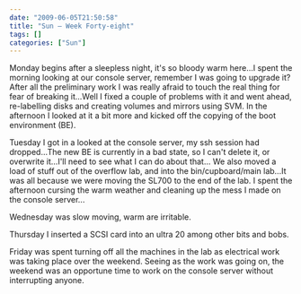 ```yaml
---
date: "2009-06-05T21:50:58"
title: "Sun – Week Forty-eight"
tags: []
categories: ["Sun"]
---
```


Monday begins after a sleepless night, it's so bloody warm here...I spent the morning looking at our console server, remember I was going to upgrade it? After all the preliminary work I was really afraid to touch the real thing for fear of breaking it...Well I fixed a couple of problems with it and went ahead, re-labelling disks and creating volumes and mirrors using SVM. In the afternoon I looked at it a bit more and kicked off the copying of the boot environment (BE).

Tuesday I got in a looked at the console server, my ssh session had dropped...The new BE is currently in a bad state, so I can't delete it, or overwrite it...I'll need to see what I can do about that...
We also moved a load of stuff out of the overflow lab, and into the bin/cupboard/main lab...It was all because we were moving the SL700 to the end of the lab. I spent the afternoon cursing the warm weather and cleaning up the mess I made on the console server...

Wednesday was slow moving, warm are irritable.

Thursday I inserted a SCSI card into an ultra 20 among other bits and bobs.

Friday was spent turning off all the machines in the lab as electrical work was taking place over the weekend. Seeing as the work was going on, the weekend was an opportune time to work on the console server without interrupting anyone.

